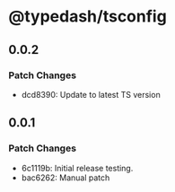 # @typedash/tsconfig

## 0.0.2

### Patch Changes

- dcd8390: Update to latest TS version

## 0.0.1

### Patch Changes

- 6c1119b: Initial release testing.
- bac6262: Manual patch

